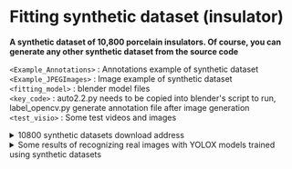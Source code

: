 # Fitting synthetic dataset (insulator)
**A synthetic dataset of 10,800 porcelain insulators.  Of course, you can generate any other synthetic dataset from the source code**

`<Example_Annotations>`  : Annotations example of  synthetic dataset   
`<Example_JPEGImages>`  : Image example of  synthetic dataset   
`<fitting_model>`  : blender model files  
`<key_code>`  :  auto2.2.py needs to be copied into blender's script to run, label_opencv.py  generate annotation file after image generation  
`<test_visio>`  : Some test videos and images   

<details>
<summary>10800 synthetic datasets download address</summary>
For all datasets, please refer to the following link of Baidu network disk：链接: https://pan.baidu.com/s/1ZqgdeP9uLoBM_-UkHTeg6A  密码: 1545
</details>


<details>
<summary>Some results of recognizing real images with YOLOX models trained using synthetic datasets</summary>
For more images please refer to the folder: test_visio/text_img/xxx.jpg    
  
![image](test_visio/text_img/1.jpg)  
![image](test_visio/text_img/2.jpg)  
![image](test_visio/text_img/3.jpg)
![image](test_visio/text_img/4.jpg)
![image](test_visio/text_img/5.jpg)
![image](test_visio/text_img/6.jpg)
![image](test_visio/text_img/7.jpg)
![image](test_visio/text_img/8.jpg)
![image](test_visio/text_img/9.jpg)
![image](test_visio/text_img/10.jpg)
![image](test_visio/text_img/11.jpg)
![image](test_visio/text_img/12.jpg)
![image](test_visio/text_img/13.jpg)
![image](test_visio/text_img/14.jpg)
![image](test_visio/text_img/15.jpg)
![image](test_visio/text_img/16.jpg)
![image](test_visio/text_img/17.jpg)
![image](test_visio/text_img/18.jpg)
![image](test_visio/text_img/19.jpg)
![image](test_visio/text_img/20.jpg)
![image](test_visio/text_img/21.jpg)
![image](test_visio/text_img/22.jpg)
</details>

